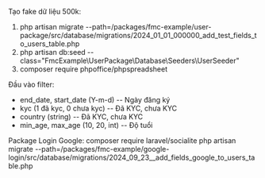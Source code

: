 Tạo fake dữ liệu 500k:
1. php artisan migrate --path=/packages/fmc-example/user-package/src/database/migrations/2024_01_01_000000_add_test_fields_to_users_table.php
2. php artisan db:seed --class="FmcExample\UserPackage\Database\Seeders\UserSeeder"
3. composer require phpoffice/phpspreadsheet

Đầu vào filter:
- end_date, start_date (Y-m-d) -- Ngày đăng ký
- kyc (1 đã kyc, 0 chưa kyc) -- Đã KYC, chưa KYC
- country (string) -- Đã KYC, chưa KYC
- min_age, max_age (10, 20, int)  -- Độ tuổi


Package Login Google:
composer require laravel/socialite
php artisan migrate --path=/packages/fmc-example/google-login/src/database/migrations/2024_09_23__add_fields_google_to_users_table.php
